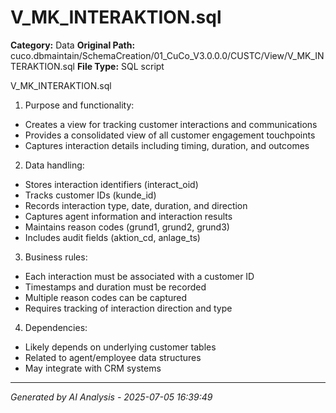 # V_MK_INTERAKTION.sql

**Category:** Data
**Original Path:** cuco.dbmaintain/SchemaCreation/01_CuCo_V3.0.0.0/CUSTC/View/V_MK_INTERAKTION.sql
**File Type:** SQL script

V_MK_INTERAKTION.sql
1. Purpose and functionality:
- Creates a view for tracking customer interactions and communications
- Provides a consolidated view of all customer engagement touchpoints
- Captures interaction details including timing, duration, and outcomes

2. Data handling:
- Stores interaction identifiers (interact_oid)
- Tracks customer IDs (kunde_id)
- Records interaction type, date, duration, and direction
- Captures agent information and interaction results
- Maintains reason codes (grund1, grund2, grund3)
- Includes audit fields (aktion_cd, anlage_ts)

3. Business rules:
- Each interaction must be associated with a customer ID
- Timestamps and duration must be recorded
- Multiple reason codes can be captured
- Requires tracking of interaction direction and type

4. Dependencies:
- Likely depends on underlying customer tables
- Related to agent/employee data structures
- May integrate with CRM systems

---
*Generated by AI Analysis - 2025-07-05 16:39:49*
